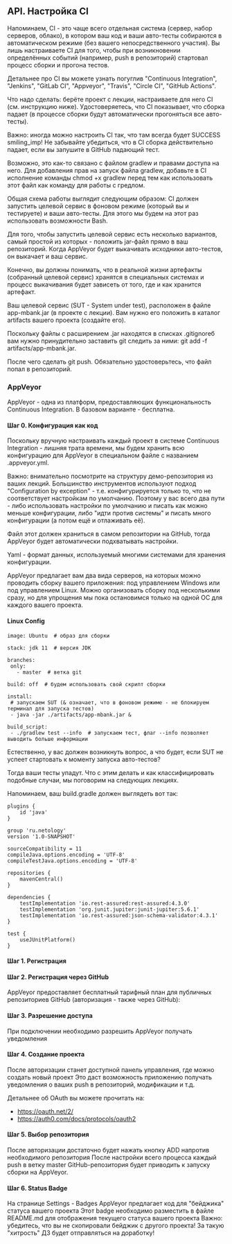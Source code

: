## API. Настройка CI

Напоминаем, CI - это чаще всего отдельная система (сервер, набор серверов, облако), в котором ваш код и ваши авто-тесты собираются в автоматическом режиме (без вашего непосредственного участия). Вы лишь настраиваете CI для того, чтобы при возникновении определённых событий (например, push в репозиторий) стартовал процесс сборки и прогона тестов.

Детальнее про CI вы можете узнать погуглив "Continuous Integration", "Jenkins", "GitLab CI", "Appveyor", "Travis", "Circle CI", "GitHub Actions".

Что надо сделать: берёте проект с лекции, настраиваете для него CI (см. инструкцию ниже). Удостоверяетесь, что CI показывает, что сборка падает (в процессе сборки будут автоматически прогоняться все авто-тесты).

Важно: иногда можно настроить CI так, что там всегда будет SUCCESS smiling_imp! Не забывайте убедиться, что в CI сборка действительно падает, если вы запушите в GitHub падающий тест.

Возможно, это как-то связано с файлом gradlew и правами доступа на него. Для добавления прав на запуск файла gradlew, добавьте в CI исполнение команды chmod +x gradlew перед тем как использовать этот файл как команду для работы с гредлом.

Общая схема работы выглядит следующим образом: CI должен запустить целевой сервис в фоновом режиме (который вы и тестируете) и ваши авто-тесты. Для этого мы будем на этот раз использовать возможности Bash.

Для того, чтобы запустить целевой сервис есть несколько вариантов, самый простой из которых - положить jar-файл прямо в ваш репозиторий. Когда AppVeyor будет выкачивать исходники авто-тестов, он выкачает и ваш сервис.

Конечно, вы должны понимать, что в реальной жизни артефакты (собранный целевой сервис) хранятся в специальных системах и процесс выкачивания будет зависеть от того, где и как хранится артефакт.

Ваш целевой сервис (SUT - System under test), расположен в файле app-mbank.jar (в проекте с лекции). Вам нужно его положить в каталог artifacts вашего проекта (создайте его).

Поскольку файлы с расширением .jar находятся в списках .gitignoreб вам нужно принудительно заставить git следить за ними: git add -f artifacts/app-mbank.jar.

После чего сделать git push. Обязательно удостоверьтесь, что файл попал в репозиторий.

### AppVeyor

AppVeyor - одна из платформ, предоставляющих функциональность Continuous Integration. В базовом варианте - бесплатна.

####  Шаг 0. Конфигурация как код
Поскольку вручную настраивать каждый проект в системе Continuous Integration - лишняя трата времени, мы будем хранить всю конфигурацию для AppVeyor в специальном файле с названием .appveyor.yml.

Важно: внимательно посмотрите на структуру демо-репозитория из ваших лекций. Большинство инструментов используют подход "Configuration by exception" - т.е. конфигурируется только то, что не соответствует настройкам по умолчанию. Поэтому у вас всего два пути - либо использовать настройки по умолчанию и писать как можно меньше конфигурации, либо "идти против системы" и писать много конфигурации (а потом ещё и отлаживать её).

Файл этот должен храниться в самом репозитории на GitHub, тогда AppVeyor будет автоматически подхватывать настройки.

Yaml - формат данных, используемый многими системами для хранения конфигурации.

AppVeyor предлагает вам два вида серверов, на которых можно проводить сборку вашего приложения: под управлением Windows или под управлением Linux. Можно организовать сборку под несколькими сразу, но для упрощения мы пока остановимся только на одной ОС для каждого вашего проекта.

#### Linux Config
 ~~~
image: Ubuntu  # образ для сборки

stack: jdk 11  # версия JDK

branches:
  only:
    - master  # ветка git

build: off  # будем использовать свой скрипт сборки

install:
  # запускаем SUT (& означает, что в фоновом режиме - не блокируем терминал для запуска тестов)
  - java -jar ./artifacts/app-mbank.jar &

build_script:
  - ./gradlew test --info  # запускаем тест, флаг --info позволяет выводить больше информации
~~~

Естественно, у вас должен возникнуть вопрос, а что будет, если SUT не успеет стартовать к моменту запуска авто-тестов?

Тогда ваши тесты упадут. Что с этим делать и как классифицировать подобные случаи, мы поговорим на следующих лекциях.

Напоминаем, ваш build.gradle должен выглядеть вот так:

~~~
plugins {
    id 'java'
}

group 'ru.netology'
version '1.0-SNAPSHOT'

sourceCompatibility = 11
compileJava.options.encoding = 'UTF-8'
compileTestJava.options.encoding = 'UTF-8'

repositories {
    mavenCentral()
}

dependencies {
    testImplementation 'io.rest-assured:rest-assured:4.3.0'
    testImplementation 'org.junit.jupiter:junit-jupiter:5.6.1'
    testImplementation 'io.rest-assured:json-schema-validator:4.3.1'
}

test {
    useJUnitPlatform()
}
~~~

#### Шаг 1. Регистрация
#### Шаг 2. Регистрация через GitHub
AppVeyor предоставляет бесплатный тарифный план для публичных репозиториев GitHub (авторизация - также через GitHub):
#### Шаг 3. Разрешение доступа
При подключении необходимо разрешить AppVeyor получать уведомления
#### Шаг 4. Создание проекта
После авторизации станет доступной панель управления, где можно создать новый проект
Это даст возможность приложению получать уведомления о ваших push в репозиторий, модификации и т.д.

Детальнее об OAuth вы можете прочитать на:

* https://oauth.net/2/
* https://auth0.com/docs/protocols/oauth2

#### Шаг 5. Выбор репозитория

После авторизации достаточно будет нажать кнопку ADD напротив необходимого репозитория
После настройки всего процесса каждый push в ветку master GitHub-репозитория будет приводить к запуску сборки на AppVeyor.

#### Шаг 6. Status Badge

На странице Settings - Badges AppVeyor предлагает код для "бейджика" статуса вашего проекта
Этот badge необходимо разместить в файле README.md для отображения текущего статуса вашего проекта
Важно: убедитесь, что вы не скопировали бейджик с другого проекта! За такую "хитрость" ДЗ будет отправляться на доработку!
